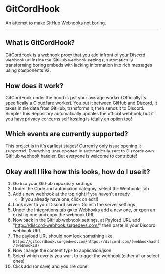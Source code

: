 # GitCordHook
An attempt to make GitHub Webhooks not boring.
***

## What is GitCordHook?
GitCordHook is a webhook proxy that you add infront of your Discord webhook url inside the GitHub webhook settings, automatically transforming boring embeds with lacking information into rich messages using components V2.

## How does it work?
GitCordHook under the hood is just your average worker (Officially its specifically a Cloudflare worker). You put it between GitHub and Discord, it takes in the data from GitHub, transforms it, then sends it to Discord. Simple! This Repository automatically updates the official webhook, but if you have privacy concerns self hosting is totally an option too!

## Which events are currently supported?
This project is in it's earliest stages! Currently only issue opening is supported. Everything unsupported is automatically sent to Discords own GitHub webhook handler. But everyone is welcome to contribute!

## Okay well I like how this looks, how do I use it?
1. Go into your GitHub repository settings
2. Under the Code and automation category, select the Webhooks tab
3. Add a new webhook at the top right if you haven't already
   - (If you already have one, click on edit!)
4. Look over to your Discord server: Go into the server settings
5. Under the Integrations tab go to Webhooks add a new one, or open an existing one and copy the webhook URL
6. Now back in the GitHub webhook settings, at Payload URL add "https://discord-webhook.surgedevs.com/" then paste in your Discord webhook URL
7. The payload URL should now look something like `https://gitcordhook.surgedevs.com/https://discord.com/(webhookhash)/(webhookid)`
8. Now change the content type to application/json
9. Select which events you want to trigger the webhook (either all or select ones)
10. Click add (or save) and you are done!
